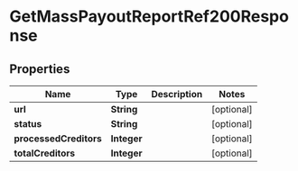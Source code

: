 

# GetMassPayoutReportRef200Response


## Properties

| Name | Type | Description | Notes |
|------------ | ------------- | ------------- | -------------|
|**url** | **String** |  |  [optional] |
|**status** | **String** |  |  [optional] |
|**processedCreditors** | **Integer** |  |  [optional] |
|**totalCreditors** | **Integer** |  |  [optional] |



